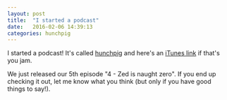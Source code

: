 ```yaml
---
layout: post
title:  "I started a podcast"
date:   2016-02-06 14:39:13
categories: hunchpig
---
```


I started a podcast! It's called [hunchpig](http://hunchpig.audio/) and here's
an [iTunes link](https://itunes.apple.com/us/podcast/hunchpig/id1073494919) if
that's you jam.

We just released our 5th episode "4 - Zed is naught zero". If you end up
checking it out, let me know what you think (but only if you have good things to
say!).
